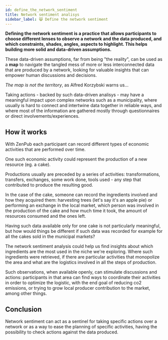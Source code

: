 ```yaml
---
id: define_the_network_sentiment
title: Network sentiment analisys
sidebar_label: 😸 Define the network sentiment
---
```


<section class="reflow__doc">
  <div class="hero__img" style="background-image: url('../img/analise.jpg')"></div>

**Defining the network sentiment is a practice that allows participants to choose different lenses to observe a network and the data produced, and which constraints, shades, angles, aspects to highlight. This helps building more solid and data-driven assumptions.**

These data-driven assumptions, far from being "the reality", can be used as a **map** to navigate the tangled mess of more or less interconnected data that are produced by a network, looking for valuable insights that can empower human discussions and decisions. 

_The map is not the territory_, as Alfred Korzybski warns us...

Taking actions - backed by such data-driven analisys -  may have a meaningful impact upon complex networks such as a municipality, where usually is hard to connect and intertwine data together in reliable ways, and where most of the information are gathered mostly through questionnaires or direct involvements/experiences.

## How it works
With ZenPub each participant can record different types of economic activities that are performed over time.

One such economic activity could represent the production of a new resource (eg. a cake).

Productions usually are preceded by a series of activities: transformations, transfers, exchanges, some work done, tools used - any step that contributed to produce the resulting good.

In the case of the cake, someone can record the ingredients involved and how they acquired them: harvesting trees (let's say it's an apple pie) or performing an exchange in the local market, which person was involved in the production of the cake and how much time it took, the amount of resources consumed and the ones left. 

<div class="hero__img" style="background-image: url('../img/cake.jpg')"></div>

Having such data available only for one cake is not particularly meaningful, but how would things be different if such data was recorded for example for all the cakes sold in the municipal markets?

The network sentiment analysis could help us find insights about which ingredients are the most used in the niche we're exploring. Where such ingredients were retrieved, if there are particular activities that monopolize the area and what are the logistics involved in all the steps of production.

<div class="hero__img" style="background-image: url('../img/networksent.png'); background-size: contain; background-position: center center; background-repeat: no-repeat"></div>

Such observations, when available openly, can stimulate discussions and actions: participants in that area can find ways to coordinate their activities in order to optimize the logistic, with the end goal of reducing co2 emissions, or trying to grow local producer contribution to the market, among other things.

## Conclusion
Network sentiment can act as a sentinel for taking specific actions over a network or as a way to ease the planning of specific activities, having the possibility to check actions against the data produced.

</section>